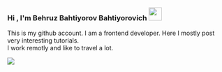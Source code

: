 ### Hi , I'm Behruz Bahtiyorov Bahtiyorovich <img src="https://media.giphy.com/media/hvRJCLFzcasrR4ia7z/giphy.gif" width="30px" height="30px"/>

This is my github account. I am a frontend developer. Here I mostly post very interesting tutorials. <br/>
I work remotly and like to travel a lot.

<a href="https://t.me/MusLim_4727">
  <img src="https://avatanplus.com/files/resources/mid/57aa2addd6fb115670b772b9.png"/>
</a>



